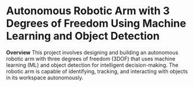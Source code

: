 # Autonomous Robotic Arm with 3 Degrees of Freedom Using Machine Learning and Object Detection

**Overview**
This project involves designing and building an autonomous robotic arm with three degrees of freedom (3DOF) that uses machine learning (ML) and object detection for intelligent decision-making. The robotic arm is capable of identifying, tracking, and interacting with objects in its workspace autonomously.
